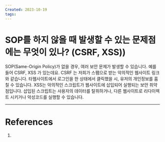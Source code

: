 ```yaml
---
Created: 2023-10-19
tags:
---
```

# SOP를 하지 않을 때 발생할 수 있는 문제점에는 무엇이 있나? (CSRF, XSS))

SOP(Same-Origin Policy)가 없을 경우, 여러 보안 문제가 발생할 수 있습니다. 예를 들어 CSRF, XSS 가 있는데요. CSRF 는 저희가 스팸으로 받는 악의적인 웹사이트 링크와 같습니다. 타웹사이트에서 로그인을 한 상태에서 클릭했을 시, 유저의 개인정보를 훔칠 수 있습니다. XSS는 악의적인 스크립트가 웹사이트에 삽입되어 실행되는 보안 취약점입니다. 삽입된 스크립트는 사용자의 데이터를 탈취하거나, 다른 웹사이트로 리다이렉트 시키거나 악성코드를 실행할 수 있습니다. 

---
# References
1. 